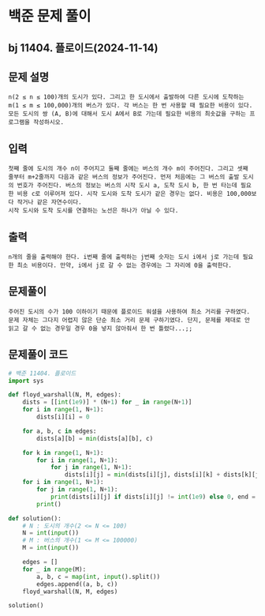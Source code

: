 # 백준 문제 풀이
## bj 11404. 플로이드(2024-11-14)
    
## 문제 설명
    n(2 ≤ n ≤ 100)개의 도시가 있다. 그리고 한 도시에서 출발하여 다른 도시에 도착하는 m(1 ≤ m ≤ 100,000)개의 버스가 있다. 각 버스는 한 번 사용할 때 필요한 비용이 있다.
    모든 도시의 쌍 (A, B)에 대해서 도시 A에서 B로 가는데 필요한 비용의 최솟값을 구하는 프로그램을 작성하시오.

## 입력
    첫째 줄에 도시의 개수 n이 주어지고 둘째 줄에는 버스의 개수 m이 주어진다. 그리고 셋째 줄부터 m+2줄까지 다음과 같은 버스의 정보가 주어진다. 먼저 처음에는 그 버스의 출발 도시의 번호가 주어진다. 버스의 정보는 버스의 시작 도시 a, 도착 도시 b, 한 번 타는데 필요한 비용 c로 이루어져 있다. 시작 도시와 도착 도시가 같은 경우는 없다. 비용은 100,000보다 작거나 같은 자연수이다.
    시작 도시와 도착 도시를 연결하는 노선은 하나가 아닐 수 있다.

## 출력
    n개의 줄을 출력해야 한다. i번째 줄에 출력하는 j번째 숫자는 도시 i에서 j로 가는데 필요한 최소 비용이다. 만약, i에서 j로 갈 수 없는 경우에는 그 자리에 0을 출력한다.

## 문제풀이
    주어진 도시의 수가 100 이하이기 때문에 플로이드 워셜을 사용하여 최소 거리를 구하였다. 문제 자체는 그다지 어렵지 않은 단순 최소 거리 문제 구하기였다. 단지, 문제를 제대로 안 읽고 갈 수 없는 경우일 경우 0을 넣지 않아줘서 한 번 틀렸다...;;

## 문제풀이 코드
```python
# 백준 11404. 플로이드
import sys

def floyd_warshall(N, M, edges):
    dists = [[int(1e9)] * (N+1) for _ in range(N+1)]
    for i in range(1, N+1):
        dists[i][i] = 0

    for a, b, c in edges:
        dists[a][b] = min(dists[a][b], c)

    for k in range(1, N+1):
        for i in range(1, N+1):
            for j in range(1, N+1):
                dists[i][j] = min(dists[i][j], dists[i][k] + dists[k][j])
    for i in range(1, N+1):
        for j in range(1, N+1):
            print(dists[i][j] if dists[i][j] != int(1e9) else 0, end = " ")
        print()

def solution():
    # N : 도시의 개수(2 <= N <= 100)
    N = int(input())
    # M : 버스의 개수(1 <= M <= 100000)
    M = int(input())

    edges = []
    for _ in range(M):
        a, b, c = map(int, input().split())
        edges.append((a, b, c))
    floyd_warshall(N, M, edges)

solution()
```